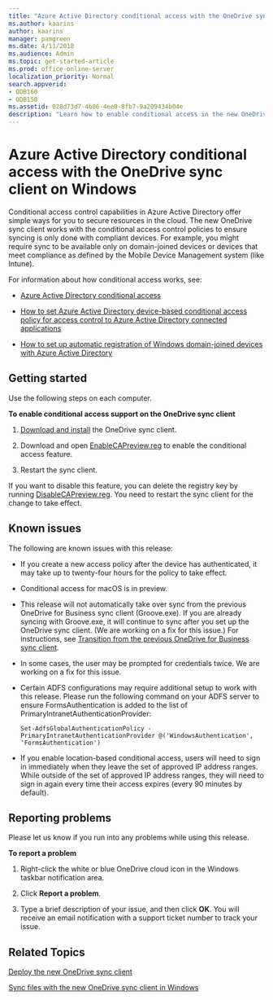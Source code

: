 ```yaml
---
title: "Azure Active Directory conditional access with the OneDrive sync client on Windows"
ms.author: kaarins
author: kaarins
manager: pamgreen
ms.date: 4/11/2018
ms.audience: Admin
ms.topic: get-started-article
ms.prod: office-online-server
localization_priority: Normal
search.appverid:
- ODB160
- ODB150
ms.assetid: 028d73d7-4b86-4ee0-8fb7-9a209434b04e
description: "Learn how to enable conditional access in the new OneDrive sync client."
---
```


# Azure Active Directory conditional access with the OneDrive sync client on Windows

Conditional access control capabilities in Azure Active Directory offer simple ways for you to secure resources in the cloud. The new OneDrive sync client works with the conditional access control policies to ensure syncing is only done with compliant devices. For example, you might require sync to be available only on domain-joined devices or devices that meet compliance as defined by the Mobile Device Management system (like Intune).
  
For information about how conditional access works, see:
  
- [Azure Active Directory conditional access](https://go.microsoft.com/fwlink/?LinkId=823173)
    
- [How to set Azure Active Directory device-based conditional access policy for access control to Azure Active Directory connected applications](https://docs.microsoft.com/en-us/active-directory/active-directory-conditional-access-policy-connected-applications)
    
- [How to set up automatic registration of Windows domain-joined devices with Azure Active Directory](https://go.microsoft.com/fwlink/?LinkId=823174)
    
## Getting started

Use the following steps on each computer.
  
 **To enable conditional access support on the OneDrive sync client**
  
1. [Download and install](https://go.microsoft.com/fwlink/?linkid=844652) the OneDrive sync client. 
    
2. Download and open [EnableCAPreview.reg](http://go.microsoft.com/fwlink/?LinkId=824970) to enable the conditional access feature. 
    
3. Restart the sync client.
    
If you want to disable this feature, you can delete the registry key by running [DisableCAPreview.reg](http://go.microsoft.com/fwlink/?LinkId=828724). You need to restart the sync client for the change to take effect.
  
## Known issues

The following are known issues with this release:
  
- If you create a new access policy after the device has authenticated, it may take up to twenty-four hours for the policy to take effect.
    
- Conditional access for macOS is in preview.
    
- This release will not automatically take over sync from the previous OneDrive for Business sync client (Groove.exe). If you are already syncing with Groove.exe, it will continue to sync after you set up the OneDrive sync client. (We are working on a fix for this issue.) For instructions, see [Transition from the previous OneDrive for Business sync client](transition-from-the-previous-onedrive-for-business-sync-client).
    
- In some cases, the user may be prompted for credentials twice. We are working on a fix for this issue.
    
- Certain ADFS configurations may require additional setup to work with this release. Please run the following command on your ADFS server to ensure FormsAuthentication is added to the list of PrimaryIntranetAuthenticationProvider:
    
     `Set-AdfsGlobalAuthenticationPolicy -PrimaryIntranetAuthenticationProvider @('WindowsAuthentication', 'FormsAuthentication')`
    
- If you enable location-based conditional access, users will need to sign in immediately when they leave the set of approved IP address ranges. While outside of the set of approved IP address ranges, they will need to sign in again every time their access expires (every 90 minutes by default).
    
## Reporting problems

Please let us know if you run into any problems while using this release.
  
 **To report a problem**
  
1. Right-click the white or blue OneDrive cloud icon in the Windows taskbar notification area.
    
2. Click **Report a problem**.
    
3. Type a brief description of your issue, and then click **OK**. You will receive an email notification with a support ticket number to track your issue.
    
## Related Topics

[Deploy the new OneDrive sync client](deploy-the-sync-client-for-windows)
  
[Sync files with the new OneDrive sync client in Windows](https://support.office.com/article/615391c4-2bd3-4aae-a42a-858262e42a49)
  

